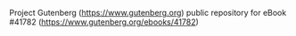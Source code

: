 Project Gutenberg (https://www.gutenberg.org) public repository for eBook #41782 (https://www.gutenberg.org/ebooks/41782)
